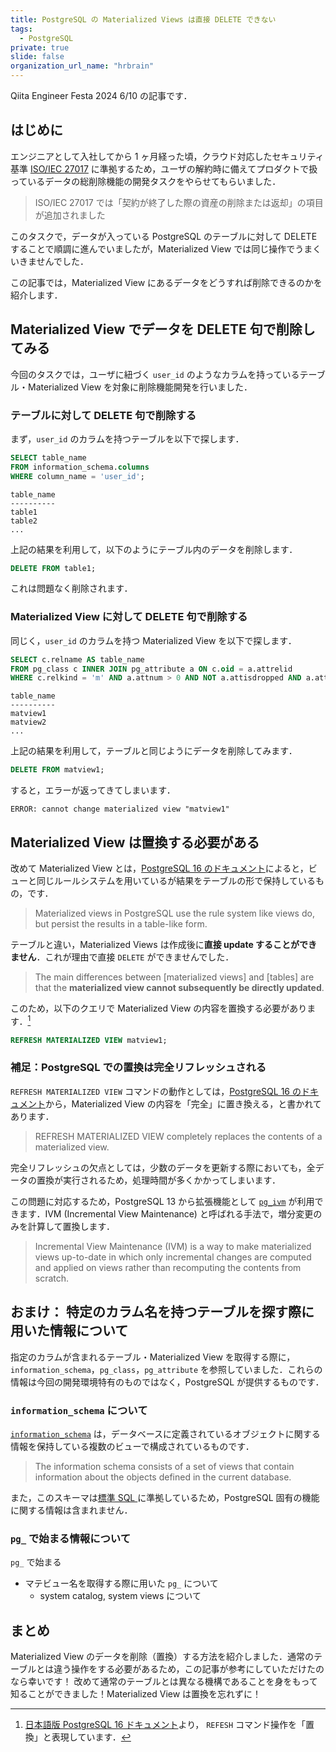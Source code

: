 ```yaml
---
title: PostgreSQL の Materialized Views は直接 DELETE できない
tags:
  - PostgreSQL
private: true
slide: false
organization_url_name: "hrbrain"
---
```


Qiita Engineer Festa 2024 6/10 の記事です．

## はじめに
エンジニアとして入社してから 1 ヶ月経った頃，クラウド対応したセキュリティ基準 [ISO/IEC 27017](https://cloud.google.com/security/compliance/iso-27017) に準拠するため，ユーザの解約時に備えてプロダクトで扱っているデータの総削除機能の開発タスクをやらせてもらいました．
> ISO/IEC 27017 では「契約が終了した際の資産の削除または返却」の項目が追加されました

このタスクで，データが入っている PostgreSQL のテーブルに対して DELETE することで順調に進んでいましたが，Materialized View では同じ操作でうまくいきませんでした．

この記事では，Materialized View にあるデータをどうすれば削除できるのかを紹介します．

## Materialized View でデータを DELETE 句で削除してみる
今回のタスクでは，ユーザに紐づく `user_id` のようなカラムを持っているテーブル・Materialized View を対象に削除機能開発を行いました．

### テーブルに対して DELETE 句で削除する
まず，`user_id` のカラムを持つテーブルを以下で探します．
```sql
SELECT table_name
FROM information_schema.columns
WHERE column_name = 'user_id';
```
```
table_name
----------
table1
table2
...
```
上記の結果を利用して，以下のようにテーブル内のデータを削除します．
```sql
DELETE FROM table1;
```
これは問題なく削除されます．

### Materialized View に対して DELETE 句で削除する
同じく，`user_id` のカラムを持つ Materialized View を以下で探します．
```sql
SELECT c.relname AS table_name
FROM pg_class c INNER JOIN pg_attribute a ON c.oid = a.attrelid
WHERE c.relkind = 'm' AND a.attnum > 0 AND NOT a.attisdropped AND a.attname = 'user_id';
```
```
table_name
----------
matview1
matview2
...
```
上記の結果を利用して，テーブルと同じようにデータを削除してみます．
```sql
DELETE FROM matview1;
```
すると，エラーが返ってきてしまいます．
```
ERROR: cannot change materialized view "matview1"
```

## Materialized View は置換する必要がある
改めて Materialized View とは，[PostgreSQL 16 のドキュメント](https://www.postgresql.org/docs/current/rules-materializedviews.html)によると，ビューと同じルールシステムを用いているが結果をテーブルの形で保持しているもの，です．
> Materialized views in PostgreSQL use the rule system like views do, but persist the results in a table-like form.

テーブルと違い，Materialized Views は作成後に**直接 update することができません**．これが理由で直接 `DELETE` ができませんでした．
> The main differences between [materialized views] and [tables] are that the **materialized view cannot subsequently be directly updated**.

このため，以下のクエリで Materialized View の内容を置換する必要があります．[^matview_refresh_command]

[^matview_refresh_command]: [日本語版 PostgreSQL 16 ドキュメント](https://www.postgresql.jp/document/16/html/sql-refreshmaterializedview.html)より， `REFESH` コマンド操作を「置換」と表現しています．

```sql
REFRESH MATERIALIZED VIEW matview1;
```

### 補足：PostgreSQL での置換は完全リフレッシュされる
`REFRESH MATERIALIZED VIEW` コマンドの動作としては，[PostgreSQL 16 のドキュメント](https://www.postgresql.org/docs/current/sql-refreshmaterializedview.html)から，Materialized View の内容を「完全」に置き換える，と書かれてあります．
> REFRESH MATERIALIZED VIEW completely replaces the contents of a materialized view.

完全リフレッシュの欠点としては，少数のデータを更新する際においても，全データの置換が実行されるため，処理時間が多くかかってしまいます．

この問題に対応するため，PostgreSQL 13 から拡張機能として [`pg_ivm`](https://github.com/sraoss/pg_ivm) が利用できます．IVM (Incremental View Maintenance) と呼ばれる手法で，増分変更のみを計算して置換します．
> Incremental View Maintenance (IVM) is a way to make materialized views up-to-date in which only incremental changes are computed and applied on views rather than recomputing the contents from scratch.

## おまけ： 特定のカラム名を持つテーブルを探す際に用いた情報について
指定のカラムが含まれるテーブル・Materialized View を取得する際に，`information_schema`，`pg_class`，`pg_attribute` を参照していました．これらの情報は今回の開発環境特有のものではなく，PostgreSQL が提供するものです．

### `information_schema` について
[`information_schema`](https://www.postgresql.org/docs/16/information-schema.html) は，データベースに定義されているオブジェクトに関する情報を保持している複数のビューで構成されているものです．
> The information schema consists of a set of views that contain information about the objects defined in the current database.

また，このスキーマは[標準 SQL ](https://www.postgresql.org/docs/current/features.html)に準拠しているため，PostgreSQL 固有の機能に関する情報は含まれません．

### `pg_` で始まる情報について
`pg_` で始まる

- マテビュー名を取得する際に用いた `pg_` について
  - system catalog, system views について

## まとめ
Materialized View のデータを削除（置換）する方法を紹介しました．通常のテーブルとは違う操作をする必要があるため，この記事が参考にしていただけたのなら幸いです！
改めて通常のテーブルとは異なる機構であることを身をもって知ることができました！Materialized View は置換を忘れずに！
